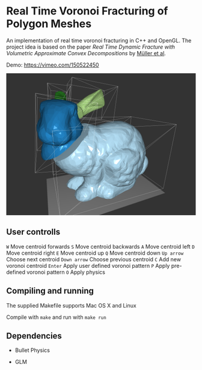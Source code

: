 # Real Time Voronoi Fracturing of Polygon Meshes

An implementation of real time voronoi fracturing in C++ and OpenGL. The project idea is based on the paper *Real Time Dynamic Fracture
with Volumetric Approximate Convex Decompositions* by [Müller et al](http://matthias-mueller-fischer.ch/publications/fractureSG2013.pdf).

Demo: https://vimeo.com/150522450

![Alt text](docs/bunny.png)

## User controlls

``W`` Move centroid forwards
``S`` Move centroid backwards
``A`` Move centroid left
``D`` Move centroid right
``E`` Move centroid up
``Q`` Move centroid down
``Up arrow`` Choose next centroid
``Down arrow`` Choose previous centroid
``C`` Add new voronoi centroid
``Enter`` Apply user defined voronoi pattern
``P`` Apply pre-defined voronoi pattern
``O`` Apply physics

## Compiling and running

The supplied Makefile supports Mac OS X and Linux

Compile with ``make`` and run with ``make run``

## Dependencies

* Bullet Physics

* GLM